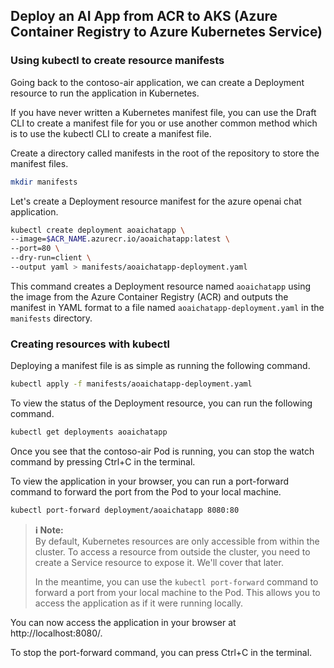 ## Deploy an AI App from ACR to AKS (Azure Container Registry to Azure Kubernetes Service)

### Using kubectl to create resource manifests

Going back to the contoso-air application, we can create a Deployment resource to run the application in Kubernetes.

If you have never written a Kubernetes manifest file, you can use the Draft CLI to create a manifest file for you or use another common method which is to use the kubectl CLI to create a manifest file.

Create a directory called manifests in the root of the repository to store the manifest files.
```bash
mkdir manifests
```

Let's create a Deployment resource manifest for the azure openai chat application.
```bash
kubectl create deployment aoaichatapp \
--image=$ACR_NAME.azurecr.io/aoaichatapp:latest \
--port=80 \
--dry-run=client \
--output yaml > manifests/aoaichatapp-deployment.yaml
```

This command creates a Deployment resource named `aoaichatapp` using the image from the Azure Container Registry (ACR) and outputs the manifest in YAML format to a file named `aoaichatapp-deployment.yaml` in the `manifests` directory.

### Creating resources with kubectl

Deploying a manifest file is as simple as running the following command.
```bash
kubectl apply -f manifests/aoaichatapp-deployment.yaml
```

To view the status of the Deployment resource, you can run the following command.
```bash
kubectl get deployments aoaichatapp
```

Once you see that the contoso-air Pod is running, you can stop the watch command by pressing Ctrl+C in the terminal.

To view the application in your browser, you can run a port-forward command to forward the port from the Pod to your local machine.
```bash
kubectl port-forward deployment/aoaichatapp 8080:80
```

> **ℹ️ Note:**  
> By default, Kubernetes resources are only accessible from within the cluster. To access a resource from outside the cluster, you need to create a Service resource to expose it. We'll cover that later.  
>  
> In the meantime, you can use the `kubectl port-forward` command to forward a port from your local machine to the Pod. This allows you to access the application as if it were running locally.

You can now access the application in your browser at http://localhost:8080/.

To stop the port-forward command, you can press Ctrl+C in the terminal.